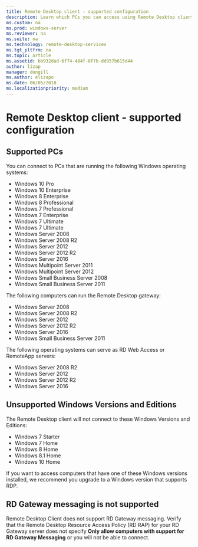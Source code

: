 ```yaml
---
title: Remote Desktop client - supported configuration
description: Learn which PCs you can access using Remote Desktop clients
ms.custom: na
ms.prod: windows-server
ms.reviewer: na
ms.suite: na
ms.technology: remote-desktop-services
ms.tgt_pltfrm: na
ms.topic: article
ms.assetid: bb932dad-6f74-484f-8f7b-dd957b615d44 
author: lizap
manager: dongill
ms.author: elizapo
ms.date: 06/05/2018
ms.localizationpriority: medium
---
```


# Remote Desktop client - supported configuration

## Supported PCs
You can connect to PCs that are running the following Windows operating systems:
- Windows 10 Pro
- Windows 10 Enterprise
- Windows 8 Enterprise
- Windows 8 Professional
- Windows 7 Professional
- Windows 7 Enterprise
- Windows 7 Ultimate
- Windows 7 Ultimate
- Windows Server 2008
- Windows Server 2008 R2
- Windows Server 2012
- Windows Server 2012 R2
- Windows Server 2016
- Windows Multipoint Server 2011
- Windows Multipoint Server 2012
- Windows Small Business Server 2008
- Windows Small Business Server 2011

The following computers can run the Remote Desktop gateway:

- Windows Server 2008
- Windows Server 2008 R2
- Windows Server 2012
- Windows Server 2012 R2
- Windows Server 2016
- Windows Small Business Server 2011

The following operating systems can serve as RD Web Access or RemoteApp servers:
- Windows Server 2008 R2
- Windows Server 2012
- Windows Server 2012 R2
- Windows Server 2016

## Unsupported Windows Versions and Editions

The Remote Desktop client will not connect to these Windows Versions and Editions:

- Windows 7 Starter
- Windows 7 Home
- Windows 8 Home
- Windows 8.1 Home
- Windows 10 Home

If you want to access computers that have one of these Windows versions installed, we recommend you upgrade to a Windows version that supports RDP.

## RD Gateway messaging is not supported
Remote Desktop Client does not support RD Gateway messaging. Verify that the Remote Desktop Resource Access Policy (RD RAP) for your RD Gateway server does not specify **Only allow computers with support for RD Gateway Messaging** or you will not be able to connect.